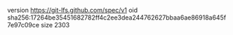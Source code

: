 version https://git-lfs.github.com/spec/v1
oid sha256:17264be35451682782ff4c2ee3dea244762627bbaa6ae86918a645f7e97c09ce
size 2303

